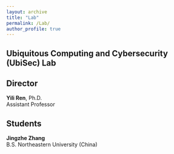 ```yaml
---
layout: archive
title: "Lab"
permalink: /Lab/
author_profile: true
---
```


**Ubi**quitous Computing and Cyber**sec**urity (UbiSec) Lab
------

Director
------
**Yili Ren**, Ph.D.     
Assistant Professor

Students
------
**Jingzhe Zhang**     
B.S. Northeastern University (China)



